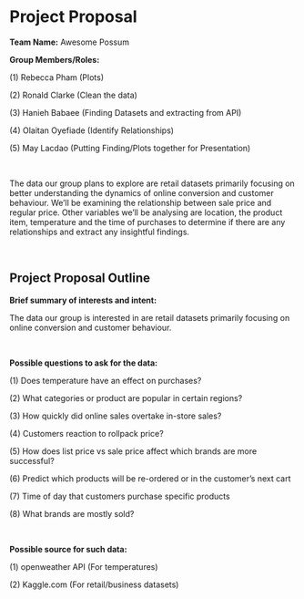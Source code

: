 # Project Proposal

**Team Name:** Awesome Possum

**Group Members/Roles:**

(1) Rebecca Pham (Plots)

(2) Ronald Clarke (Clean the data)

(3) Hanieh Babaee (Finding Datasets and extracting from API) 

(4) Olaitan Oyefiade (Identify Relationships)

(5) May Lacdao (Putting Finding/Plots together for Presentation)

<br />
    
The data our group plans to explore are retail datasets primarily focusing on better understanding the dynamics of online conversion and customer behaviour. 
We’ll be examining the relationship between sale price and regular price. Other variables we’ll be analysing are location, the product item, temperature and the time of 
purchases to determine if there are any relationships and extract any insightful findings.

<br />

## Project Proposal Outline

**Brief summary of interests and intent:**

The data our group is interested in are retail datasets primarily focusing on online conversion and customer behaviour.

<br />

**Possible questions to ask for the data:**

(1) Does temperature have an effect on purchases?

(2) What categories or product are popular in certain regions?

(3) How quickly did online sales overtake in-store sales?

(4) Customers reaction to rollpack price?

(5) How does list price vs sale price affect which brands are more successful?

(6) Predict which products will be re-ordered or in the customer’s next cart

(7) Time of day that customers purchase specific products 

(8) What brands are mostly sold?

<br />

**Possible source for such data:**

(1) openweather API (For temperatures) 

(2) Kaggle.com (For retail/business datasets)
